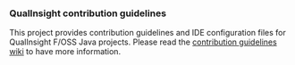 ### QualInsight contribution guidelines
This project provides contribution guidelines and IDE configuration files for QualInsight F/OSS Java projects. Please read the [contribution guidelines wiki](https://github.com/QualInsight/qualinsight-contribution-guidelines/wiki) to have more information.
